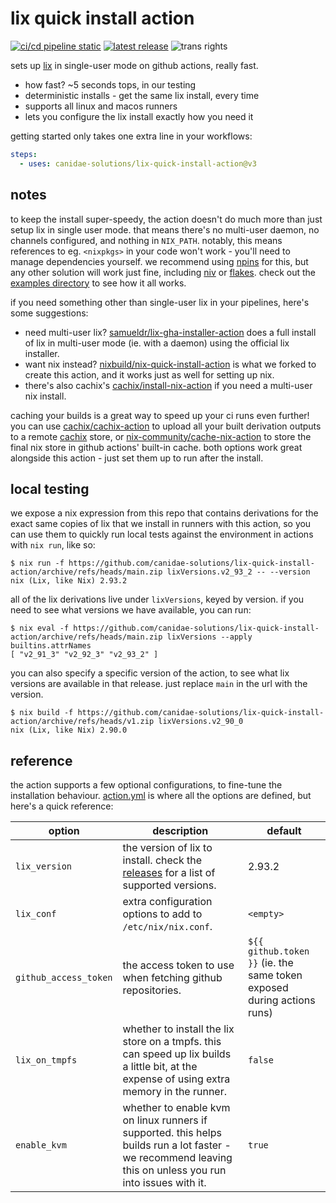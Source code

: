 # lix quick install action

[![ci/cd pipeline static](https://img.shields.io/github/actions/workflow/status/canidae-solutions/lix-quick-install-action/cicd.yml)](https://github.com/canidae-solutions/lix-quick-install-action/actions/workflows/cicd.yml) [![latest release](https://img.shields.io/github/v/release/canidae-solutions/lix-quick-install-action)](https://github.com/canidae-solutions/lix-quick-install-action/releases/latest) ![trans rights](https://pride-badges.pony.workers.dev/static/v1?label=trans%20rights&stripeWidth=6&stripeColors=5BCEFA,F5A9B8,FFFFFF,F5A9B8,5BCEFA)

sets up [lix](https://lix.systems/) in single-user mode on github actions, really fast.

- how fast? ~5 seconds tops, in our testing
- deterministic installs - get the same lix install, every time
- supports all linux and macos runners
- lets you configure the lix install exactly how you need it

getting started only takes one extra line in your workflows:

```yaml
steps:
  - uses: canidae-solutions/lix-quick-install-action@v3
```

## notes

to keep the install super-speedy, the action doesn't do much more than just setup lix in single user mode. that means there's no multi-user daemon, no channels configured, and nothing in `NIX_PATH`. notably, this means references to eg. `<nixpkgs>` in your code won't work - you'll need to manage dependencies yourself. we recommend using [npins](https://github.com/andir/npins) for this, but any other solution will work just fine, including [niv](https://github.com/nmattia/niv) or [flakes](https://nixos.wiki/wiki/Flakes). check out the [examples directory](https://github.com/canidae-solutions/lix-quick-install-action/tree/main/examples) to see how it all works.

if you need something other than single-user lix in your pipelines, here's some suggestions:
- need multi-user lix? [samueldr/lix-gha-installer-action](https://github.com/samueldr/lix-gha-installer-action) does a full install of lix in multi-user mode (ie. with a daemon) using the official lix installer.
- want nix instead? [nixbuild/nix-quick-install-action](https://github.com/nixbuild/nix-quick-instal-action) is what we forked to create this action, and it works just as well for setting up nix.
- there's also cachix's [cachix/install-nix-action](https://github.com/cachix/install-nix-action) if you need a multi-user nix install.

caching your builds is a great way to speed up your ci runs even further! you can use [cachix/cachix-action](https://github.com/cachix/cachix-action) to upload all your built derivation outputs to a remote [cachix](https://cachix.org) store, or [nix-community/cache-nix-action](https://github.com/nix-community/cache-nix-action) to store the final nix store in github actions' built-in cache. both options work great alongside this action - just set them up to run after the install.

## local testing

we expose a nix expression from this repo that contains derivations for the exact same copies of lix that we install in runners with this action, so you can use them to quickly run local tests against the environment in actions with `nix run`, like so:

```
$ nix run -f https://github.com/canidae-solutions/lix-quick-install-action/archive/refs/heads/main.zip lixVersions.v2_93_2 -- --version
nix (Lix, like Nix) 2.93.2
```

all of the lix derivations live under `lixVersions`, keyed by version. if you need to see what versions we have available, you can run:

```
$ nix eval -f https://github.com/canidae-solutions/lix-quick-install-action/archive/refs/heads/main.zip lixVersions --apply builtins.attrNames
[ "v2_91_3" "v2_92_3" "v2_93_2" ]
```

you can also specify a specific version of the action, to see what lix versions are available in that release. just replace `main` in the url with the version.

```
$ nix build -f https://github.com/canidae-solutions/lix-quick-install-action/archive/refs/heads/v1.zip lixVersions.v2_90_0
nix (Lix, like Nix) 2.90.0
```

## reference

the action supports a few optional configurations, to fine-tune the installation behaviour. [action.yml](action.yml) is where all the options are defined, but here's a quick reference:

| option              | description                                                                                                                                                   | default                                                                |
|---------------------|---------------------------------------------------------------------------------------------------------------------------------------------------------------|------------------------------------------------------------------------|
| `lix_version`       | the version of lix to install. check the [releases](https://github.com/canidae-solutions/lix-quick-install-action/releases) for a list of supported versions. | 2.93.2                                                                 |
| `lix_conf`          | extra configuration options to add to `/etc/nix/nix.conf`.                                                                                                    | `<empty>`                                                                     |
| `github_access_token` | the access token to use when fetching github repositories.                                                                                                    | `${{ github.token }}` (ie. the same token exposed during actions runs) |
| `lix_on_tmpfs`      | whether to install the lix store on a tmpfs. this can speed up lix builds a little bit, at the expense of using extra memory in the runner.                   | `false`                                                                |
| `enable_kvm`        | whether to enable kvm on linux runners if supported. this helps builds run a lot faster - we recommend leaving this on unless you run into issues with it.    | `true`                                                                 |
